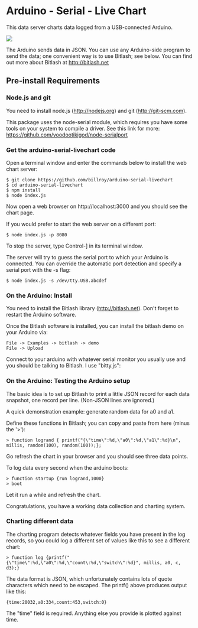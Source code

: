 # Arduino - Serial - Live Chart

This data server charts data logged from a USB-connected Arduino.

![](https://raw.github.com/billroy/arduino-serial-livechart/master/sample-chart.png)

The Arduino sends data in JSON.  You can use any Arduino-side program to send the data; one convenient way is to use Bitlash; see below.  You can find out more about Bitlash at http://bitlash.net

## Pre-install Requirements

### Node.js and git

You need to install node.js (http://nodejs.org) and git (http://git-scm.com).

This package uses the node-serial module, which requires you have some tools on your system to compile a driver.  See this link for more: https://github.com/voodootikigod/node-serialport

### Get the arduino-serial-livechart code

Open a terminal window and enter the commands below to install the web chart server:

	$ git clone https://github.com/billroy/arduino-serial-livechart
	$ cd arduino-serial-livechart
	$ npm install
	$ node index.js 

Now open a web browser on http://localhost:3000 and you should see the chart page.

If you would prefer to start the web server on a different port:

	$ node index.js -p 8080

To stop the server, type Control-] in its terminal window.

The server will try to guess the serial port to which your Arduino is connected.  You can override the automatic port detection and specify a serial port with the -s flag:

	$ node index.js -s /dev/tty.USB.abcdef

### On the Arduino: Install

You need to install the Bitlash library (http://bitlash.net).  Don't forget to restart the Arduino software.

Once the Bitlash software is installed, you can install the bitlash demo on your Arduino via:

	File -> Examples -> bitlash -> demo
	File -> Upload

Connect to your arduino with whatever serial monitor you usually use and you should be talking to Bitlash.  I use "bitty.js": 

### On the Arduino: Testing the Arduino setup

The basic idea is to set up Bitlash to print a little JSON record for each data snapshot, one record per line.  (Non-JSON lines are ignored.)

A quick demonstration example: generate random data for a0 and a1.

Define these functions in Bitlash; you can copy and paste from here (minus the '>'):

	> function logrand { printf("{\"time\":%d,\"a0\":%d,\"a1\":%d}\n", millis, random(100), random(100));};

Go refresh the chart in your browser and you should see three data points.

To log data every second when the arduino boots:

	> function startup {run logrand,1000}
	> boot

Let it run a while and refresh the chart.

Congratulations, you have a working data collection and charting system.

### Charting different data

The charting program detects whatever fields you have present in the log records, so you could log a different set of values like this to see a different chart:

	> function log {printf("{\"time\":%d,\"a0\":%d,\"count\:%d,\"switch\":%d}", millis, a0, c, d3);}

The data format is JSON, which unfortunately contains lots of quote characters which need to be escaped.  The printf() above produces output like this:

	{time:20032,a0:334,count:453,switch:0}

The "time" field is required.  Anything else you provide is plotted against time.

